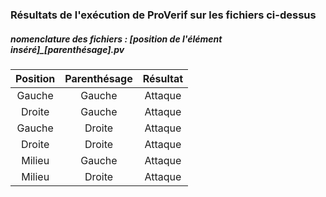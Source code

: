 ### Résultats de l'exécution de ProVerif sur les fichiers ci-dessus

##### nomenclature des fichiers : [position de l'élément inséré]_[parenthésage].pv


| Position  | Parenthésage  |     Résultat                   |
|:---------:|:-------------:|:------------------------------:|
| Gauche    | Gauche        | Attaque                        |
| Droite    | Gauche        | Attaque                        |
| Gauche    | Droite        | Attaque                        |
| Droite    | Droite        | Attaque                        |
| Milieu    | Gauche        | Attaque                        |
| Milieu    | Droite        | Attaque                        |
